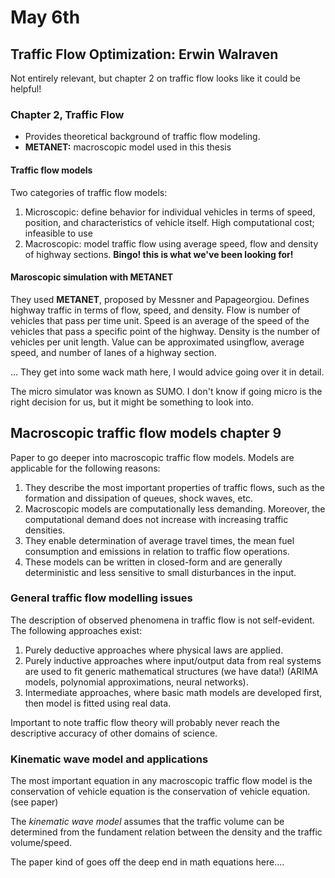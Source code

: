# May 6th

## Traffic Flow Optimization: Erwin Walraven

Not entirely relevant, but chapter 2 on traffic flow looks like it could be helpful!

### Chapter 2, Traffic Flow

+ Provides theoretical background of traffic flow modeling.
+ **METANET:** macroscopic model used in this thesis

#### Traffic flow models

Two categories of traffic flow models:
1. Microscopic: define behavior for individual vehicles in terms of speed, position, and characteristics of vehicle itself. High computational cost; infeasible to use
2. Macroscopic: model traffic flow using average speed, flow and density of highway sections. **Bingo! this is what we've been looking for!**

#### Maroscopic simulation with METANET

They used **METANET**, proposed by Messner and Papageorgiou. Defines highway traffic in terms of flow, speed, and density.
Flow is number of vehicles that pass per time unit.
Speed is an average of the speed of the vehicles that pass a specific point of the highway.
Density is the number of vehicles per unit length. Value can be approximated usingflow, average speed, and number of lanes of a highway section.

... They get into some wack math here, I would advice going over it in detail.

The micro simulator was known as SUMO. I don't know if going micro is the right decision for us, but it might be something to look into.


## Macroscopic traffic flow models chapter 9

Paper to go deeper into macroscopic traffic flow models. Models are applicable for the following reasons:
1. They describe the most important properties of traffic flows, such as the formation and dissipation of queues, shock waves, etc.
2. Macroscopic models are computationally less demanding. Moreover, the computational demand does not increase with increasing traffic densities.
3. They enable determination of average travel times, the mean fuel consumption and emissions in relation to traffic flow operations.
4. These models can be written in closed-form and are generally deterministic and less sensitive to small disturbances in the input.

### General traffic flow modelling issues

The description of observed phenomena in traffic flow is not self-evident. The following approaches exist:
1. Purely deductive approaches where physical laws are applied.
2. Purely inductive approaches where input/output data from real systems are used to fit generic mathematical structures (we have data!) (ARIMA models, polynomial approximations, neural networks).
3. Intermediate approaches, where basic math models are developed first, then model is fitted using real data.

Important to note traffic flow theory will probably never reach the descriptive accuracy of other domains of science.

### Kinematic wave model and applications

The most important equation in any macroscopic traffic flow model is the conservation of vehicle equation is the conservation of vehicle equation. (see paper)

The *kinematic wave model* assumes that the traffic volume can be determined from the fundament relation between the density and the traffic volume/speed.

The paper kind of goes off the deep end in math equations here....
 


